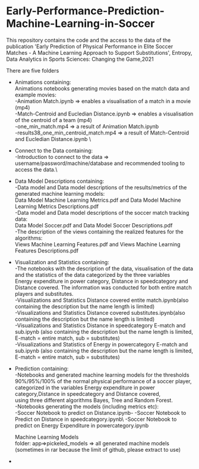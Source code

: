# Early-Performance-Prediction-Machine-Learning-in-Soccer
This repository contains the code and the access to the data of the publication 'Early Prediction of Physical Performance in Elite Soccer Matches - A Machine Learning Approach to Support Substitutions', Entropy, Data Analytics in Sports Sciences: Changing the Game,2021 

There are five folders

- Animations containing:\
  Animations notebooks generating movies based on the match data and example movies:\
  -Animation Match.ipynb => enables a visualisation of a match in a movie (mp4)\
  -Match-Centroid and Eucledian Distance.ipynb => enables a visualisation of the centroid of a team (mp4)\
  -one_min_match.mp4 => a result of Animation Match.ipynb\
  -results38_one_min_centroid_match.mp4 => a result of Match-Centroid and Eucledian Distance.ipynb
\
- Connect to the Data containing:\
  -Introduction to connect to the data => username/password/machine/database and recommended tooling to access the data.\
  
- Data Model Descriptions containing:\
  -Data model and Data model descriptions of the results/metrics of the generated machine learning models:\
   Data Model Machine Learning Metrics.pdf and Data Model Machine Learning Metrics Descriptions.pdf\
  -Data model and Data model descriptions of the soccer match tracking data:\
   Data Model Soccer.pdf and Data Model Soccer Descriptions.pdf\
  -The description of the views containing the realized features for the algorithms:\
   Views Machine Learning Features.pdf and Views Machine Learning Features Descriptions.pdf 
   
- Visualization and Statistics containing:\
  -The notebooks with the description of the data, visualisation of the data and the statistics of the data categorized by the three variables\
  Energy expenditure in power category, Distance in speedcategory and Distance covered. The information was conducted for both entire match players and substitutes.\
  -Visualizations and Statistics Distance covered entite match.ipynb(also containing the description but the name length is limited)\
  -Visualizations and Statistics Distance covered substitutes.ipynb(also containing the description but the name length is limited)\
  -Visualizations and Statistics Distance in speedcategory E-match and sub.ipynb (also containing the description but the name length is limited, E-match = entire match, sub = substitutes)\
  -Visualizations and Statistics of Energy in powercategory E-match and sub.ipynb (also containing the description but the name length is limited, E-match = entire match, sub = substitutes)
  
- Prediction containing:\
  -Notebooks and generated machine learning models for the thresholds 90%/95%/100% of the normal physical performance of a soccer player,\
  categorized in the variables Energy expenditure in power category,Distance in speedcategory and Distance covered,\
  using three different algorithms Bayes, Tree and Random Forest.\
  -Notebooks generating the models (including metrics etc):\
   -Soccer Notebook to predict on Distance.ipynb\-
   -Soccer Notebook to Predict on Distance in speedcategory.ipynb\ 
   -Soccer Notebook to predict on Energy Expenditure in powercategory.ipynb
  
  Machine Learning Models\
  folder: app=>pickeled_models => all generated machine models (sometimes in rar because the limit of github, please extract to use)
  
-
 

 
 


